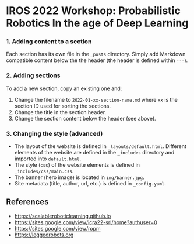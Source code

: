 # IROS 2022 Workshop: Probabilistic Robotics In the age of Deep Learning

### 1. Adding content to a section

Each section has its own file in the `_posts` directory. Simply add Markdown compatible content below the the header (the header is defined within `---`).

### 2. Adding sections

To add a new section, copy an existing one and:
1. Change the filename to `2022-01-xx-section-name.md` where `xx` is the section ID used for sorting the sections.
2. Change the title in the section header.
3. Change the section content below the header (see above).

### 3. Changing the style (advanced)

* The layout of the website is defined in `_layouts/default.html`. Different elements of the website are defined in the `_includes` directory and imported into `default.html`.
* The style (`css`) of the website elements is defined in `_includes/css/main.css`.
* The banner (hero image) is located in `img/banner.jpg`.
* Site metadata (title, author, url, etc.) is defined in `_config.yaml`.

## References
* https://scalableroboticlearning.github.io
* https://sites.google.com/view/icra22-srl/home?authuser=0
* https://sites.google.com/view/ropm
* https://leggedrobots.org
